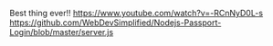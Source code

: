 
Best thing ever!!
https://www.youtube.com/watch?v=-RCnNyD0L-s
https://github.com/WebDevSimplified/Nodejs-Passport-Login/blob/master/server.js